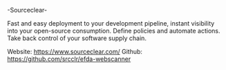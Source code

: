 -Sourceclear-

Fast and easy deployment to your development pipeline, instant visibility into your open-source consumption. Define policies and automate actions. Take back control of your software supply chain.

Website: https://www.sourceclear.com/
Github: https://github.com/srcclr/efda-webscanner
